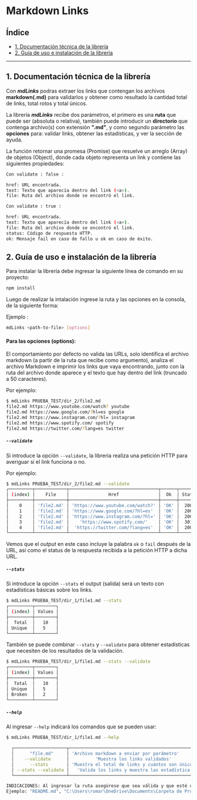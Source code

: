 # Markdown Links

## Índice

* [1. Documentación técnica de la librería](#2-Documentación_técnica)
* [2. Guía de uso e instalación de la librería](#3-Guía_de_uso_e_instalación_de_la_librería)

***
## 1. Documentación técnica de la librería

Con ***mdLinks*** podras extraer los links que contengan los archivos **markdown(.md)** para validarlos y obtener como resultado la cantidad total de links, total rotos y total únicos.

La librería ***mdLinks*** recibe dos parámetros, el primero es una **ruta** que puede ser (absoluta o relativa), también puede introducir un **directorio** que contenga archivo(s) con extensión **".md"**, y como segundo parámetro las **opciones** para: validar links, obtener las estadísticas, y ver la sección de ayuda. 

La función retornar una promesa (Promise) que resuelve un arreglo (Array) de objetos (Object), donde cada objeto representa un link y contiene las siguientes propiedades:

```sh
Con validate : false :

href: URL encontrada.
text: Texto que aparecía dentro del link (<a>).
file: Ruta del archivo donde se encontró el link.
```
```sh
Con validate : true :

href: URL encontrada.
text: Texto que aparecía dentro del link (<a>).
file: Ruta del archivo donde se encontró el link.
status: Código de respuesta HTTP.
ok: Mensaje fail en caso de fallo u ok en caso de éxito.
```

## 2. Guía de uso e instalación de la librería

Para instalar la librería debe ingresar la siguiente línea de comando en su proyecto:

```sh
npm install
```

Luego de realizar la intalación ingrese la ruta y las opciones en la consola, de la siguiente forma:

Ejemplo : 
```sh 
mdLinks <path-to-file> [options]
```

#### Para las opciones (options):

El comportamiento por defecto no valida las URLs, solo identifica el archivo markdown (a partir de la ruta que recibe como argumento), analiza el archivo Markdown e imprimir los links que vaya encontrando, junto con la ruta del archivo donde aparece y el texto que hay dentro del link (truncado a 50 caracteres).

Por ejemplo:

```sh
$ mdLinks PRUEBA_TEST/dir_2/file2.md 
file2.md https://www.youtube.com/watch? youtube
file2.md https://www.google.com/?hl=es google
file2.md https://www.instagram.com/?hl= instagram
file2.md https://www.spotify.com/ spotify
file2.md https://twitter.com/?lang=es twitter
```
##### `--validate`

Si introduce la opción `--validate`, la libreria realiza una petición HTTP para
averiguar si el link funciona o no. 

Por ejemplo:

```sh
$ mdLinks PRUEBA_TEST/dir_2/file2.md --validate
┌─────────┬────────────┬──────────────────────────────────┬──────┬────────┬─────────────┐
│ (index) │    File    │               Href               │  Ok  │ Status │    Text     │
├─────────┼────────────┼──────────────────────────────────┼──────┼────────┼─────────────┤
│    0    │ 'file2.md' │ 'https://www.youtube.com/watch?' │ 'OK' │  200   │  'youtube'  │
│    1    │ 'file2.md' │ 'https://www.google.com/?hl=es'  │ 'OK' │  200   │  'google'   │
│    2    │ 'file2.md' │ 'https://www.instagram.com/?hl=' │ 'OK' │  200   │ 'instagram' │
│    3    │ 'file2.md' │    'https://www.spotify.com/'    │ 'OK' │  301   │  'spotify'  │
│    4    │ 'file2.md' │  'https://twitter.com/?lang=es'  │ 'OK' │  200   │  'twitter'  │
└─────────┴────────────┴──────────────────────────────────┴──────┴────────┴─────────────┘
```

Vemos que el _output_ en este caso incluye la palabra `ok` o `fail` después de
la URL, así como el status de la respuesta recibida a la petición HTTP a dicha
URL.

##### `--stats`

Si introduce la opción `--stats` el output (salida) será un texto con estadísticas
básicas sobre los links.

```sh
$ mdLinks PRUEBA_TEST/dir_1/file1.md --stats
┌─────────┬────────┐
│ (index) │ Values │
├─────────┼────────┤
│  Total  │   10   │
│ Unique  │   5    │
└─────────┴────────┘
```

También se puede combinar `--stats` y `--validate` para obtener estadísticas que
necesiten de los resultados de la validación.

```sh
$ mdLinks PRUEBA_TEST/dir_1/file1.md --stats --validate
┌─────────┬────────┐
│ (index) │ Values │
├─────────┼────────┤
│  Total  │   10   │
│ Unique  │   5    │
│ Broken  │   2    │
└─────────┴────────┘
```

##### `--help`

Al ingresar `--help` indicará los comandos que se pueden usar:

```sh
$ mdLinks PRUEBA_TEST/dir_1/file1.md --help

  ┌────────────────────┬──────────────────────────────────────────────────┐
  │      "file.md"     │ 'Archivo markdown a enviar por parámetro'        │
  │    --validate      │          'Muestra los links validados'           │
  │      --stats       │ 'Muestra el total de links y cuántos son únicos' │
  │ --stats --validate │   'Valida los links y muestra las estadística'   │
  └────────────────────┴──────────────────────────────────────────────────┘

INDICACIONES: Al ingresar la ruta asegúrese que sea válida y que esté dentro de comillas.
Ejemplo: "README.md", "C:\Users\romar\OneDrive\Documents\Carpeta de Prueba de directorio".
```